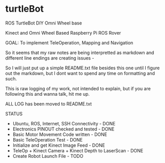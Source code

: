 # turtleBot
ROS TurtleBot DIY Omni Wheel base

Kinect and Omni Wheel Based Raspberry Pi ROS Rover

GOAL: To implement TeleOperation, Mapping and Navigation

So it seems that my raw notes are being interpretted as markdown and different line endings are creating issues - 

So I will just put up a simple README.txt file besides this one until I figure out the markdown, but I dont want to spend any time on formatting and such.

This is raw logging of my work, not intended to explain, but if you are following this and wanna talk, hit me up.

ALL LOG has been moved to README.txt

STATUS
* Ubuntu, ROS, Internet, SSH Connectivity - DONE
* Electronics PINOUT checked and tested - DONE
* Basic Motor Movement Code written - DONE
* Basic TeleOperation Test - DONE
* Initialize and get Kinect Image Feed - DONE
* TeleOp + Kinect Camera + Kinect Depth to LaserScan - DONE
* Create Robot Launch File - TODO
